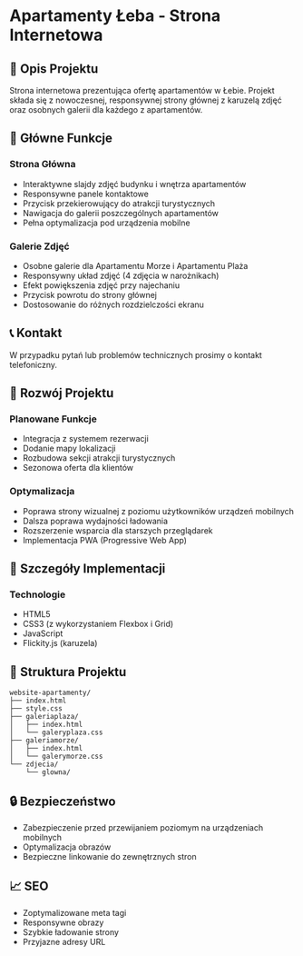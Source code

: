 # Apartamenty Łeba - Strona Internetowa

## 📝 Opis Projektu
Strona internetowa prezentująca ofertę apartamentów w Łebie. Projekt składa się z nowoczesnej, responsywnej strony głównej z karuzelą zdjęć oraz osobnych galerii dla każdego z apartamentów.

## 🌟 Główne Funkcje

### Strona Główna
- Interaktywne slajdy zdjęć budynku i wnętrza apartamentów
- Responsywne panele kontaktowe
- Przycisk przekierowujący do atrakcji turystycznych
- Nawigacja do galerii poszczególnych apartamentów
- Pełna optymalizacja pod urządzenia mobilne

### Galerie Zdjęć
- Osobne galerie dla Apartamentu Morze i Apartamentu Plaża
- Responsywny układ zdjęć (4 zdjęcia w narożnikach)
- Efekt powiększenia zdjęć przy najechaniu
- Przycisk powrotu do strony głównej
- Dostosowanie do różnych rozdzielczości ekranu

## 📞 Kontakt
W przypadku pytań lub problemów technicznych prosimy o kontakt telefoniczny.

## 🚀 Rozwój Projektu

### Planowane Funkcje
- Integracja z systemem rezerwacji
- Dodanie mapy lokalizacji
- Rozbudowa sekcji atrakcji turystycznych
- Sezonowa oferta dla klientów

### Optymalizacja
- Poprawa strony wizualnej z poziomu użytkowników urządzeń mobilnych
- Dalsza poprawa wydajności ładowania
- Rozszerzenie wsparcia dla starszych przeglądarek
- Implementacja PWA (Progressive Web App)

## 🎨 Szczegóły Implementacji

### Technologie
- HTML5
- CSS3 (z wykorzystaniem Flexbox i Grid)
- JavaScript
- Flickity.js (karuzela)

## 🔧 Struktura Projektu

```
website-apartamenty/
├── index.html
├── style.css
├── galeriaplaza/
│   ├── index.html
│   └── galeryplaza.css
├── galeriamorze/
│   ├── index.html
│   └── galerymorze.css
└── zdjecia/
    └── glowna/
```

## 🔒 Bezpieczeństwo
- Zabezpieczenie przed przewijaniem poziomym na urządzeniach mobilnych
- Optymalizacja obrazów
- Bezpieczne linkowanie do zewnętrznych stron

## 📈 SEO
- Zoptymalizowane meta tagi
- Responsywne obrazy
- Szybkie ładowanie strony
- Przyjazne adresy URL
